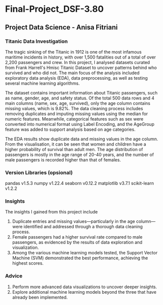 # Final-Project_DSF-3.80
## Project Data Science - Anisa Fitriani

### Titanic Data Investigation
The tragic sinking of the Titanic in 1912 is one of the most infamous maritime incidents in history, with over 1,500 fatalities out of a total of over 2,200 passengers and crew. In this project, I analysed datasets curated from Frank Harrell's Hmisc Titanic Dataset to uncover patterns behind who survived and who did not. The main focus of the analysis included exploratory data analysis (EDA), data preprocessing, as well as testing several machine learning algorithms.

The dataset contains important information about Titanic passengers, such as name, gender, age, and safety status. Of the total 500 data rows and 4 main columns (name, sex, age, survived), only the age column contains missing values, which is 9.82%. The data cleaning process includes removing duplicates and imputing missing values using the median for numeric features. Meanwhile, categorical features such as sex were converted into numerical format using Label Encoding, and the AgeGroup feature was added to support analysis based on age categories.

The EDA results show duplicate data and missing values in the age column. From the visualisation, it can be seen that women and children have a higher probability of survival than adult men. The age distribution of passengers is mostly in the age range of 20-40 years, and the number of male passengers is recorded higher than that of females.

### Version Libraries (opsional)
pandas v1.5.3
numpy v1.22.4
seaborn v0.12.2
matplotlib v3.7.1
scikit-learn v1.2.2

### Insights
The insights I gained from this project include
1. Duplicate entries and missing values—particularly in the age column—were identified and addressed through a thorough data cleaning process.
2. Female passengers had a higher survival rate compared to male passengers, as evidenced by the results of data exploration and visualization.
3. Among the various machine learning models tested, the Support Vector Machine (SVM) demonstrated the best performance, achieving the highest scores.

### Advice
1. Perform more advanced data visualizations to uncover deeper insights.
2. Explore additional machine learning models beyond the three that have already been implemented.
